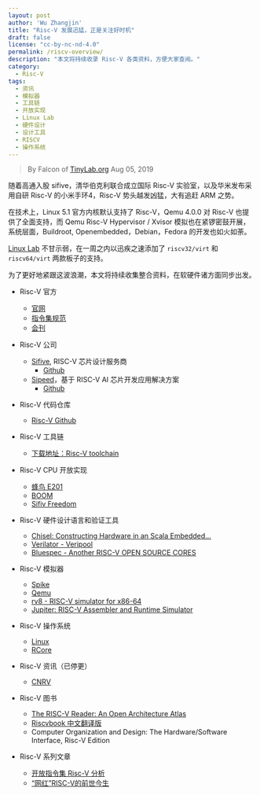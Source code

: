 ```yaml
---
layout: post
author: 'Wu Zhangjin'
title: "Risc-V 发展迅猛，正是关注好时机"
draft: false
license: "cc-by-nc-nd-4.0"
permalink: /riscv-overview/
description: "本文将持续收录 Risc-V 各类资料，方便大家查阅。"
category:
  - Risc-V
tags:
  - 资讯
  - 模拟器
  - 工具链
  - 开放实现
  - Linux Lab
  - 硬件设计
  - 设计工具
  - RISCV
  - 操作系统
---
```


> By Falcon of [TinyLab.org][1]
> Aug 05, 2019

随着高通入股 sifive，清华伯克利联合成立国际 Risc-V 实验室，以及华米发布采用自研 Risc-V 的小米手环4，Risc-V 势头越发凶猛，大有追赶 ARM 之势。

在技术上，Linux 5.1 官方内核默认支持了 Risc-V，Qemu 4.0.0 对 Risc-V 也提供了全面支持，而 Qemu Risc-V Hypervisor / Xvisor 模拟也在紧锣密鼓开展，系统层面，Buildroot, Openembedded，Debian，Fedora 的开发也如火如荼。

[Linux Lab](http://tinylab.org/linux-lab) 不甘示弱，在一周之内以迅疾之速添加了 `riscv32/virt` 和 `riscv64/virt` 两款板子的支持。

为了更好地紧跟这波浪潮，本文将持续收集整合资料，在软硬件诸方面同步出发。

* Risc-V 官方
    - [官网](https://riscv.org)
    - [指令集规范](https://riscv.org/specifications)
    - [会刊](https://riscv.org/category/workshops/proceedings)

* Risc-V 公司
    - [Sifive](https://sifive.com), RISC-V 芯片设计服务商
      - [Github](http://github.com/sifive)
    - [Sipeed](https://www.sipeed.com/)，基于 RISC-V AI 芯片开发应用解决方案
      - [Github](https://github.com/sipeed)

* Risc-V 代码仓库
    - [Risc-V Github](https://github.com/riscv)

* Risc-V 工具链
    - [下载地址：Risc-V toolchain](https://github.com/gnu-mcu-eclipse/riscv-none-gcc/releases)

* Risc-V CPU 开放实现
    - [蜂鸟 E201](https://github.com/SI-RISCV/e200_opensource/)
    - [BOOM](https://github.com/riscv-boom/riscv-boom)
    - [Sifiv Freedom](https://github.com/sifive/freedom)

* Risc-V 硬件设计语言和验证工具
    - [Chisel: Constructing Hardware in an Scala Embedded...](https://chisel.eecs.berkeley.edu/)
    - [Verilator - Veripool](https://www.veripool.org/wiki/verilator)
    - [Bluespec - Another RISC-V OPEN SOURCE CORES](https://bluespec.com/)

* Risc-V 模拟器
    - [Spike](https://github.com/riscv/riscv-isa-sim)
    - [Qemu](http://www.qemu.org)
    - [rv8 - RISC-V simulator for x86-64](https://rv8.io/)
    - [Jupiter: RISC-V Assembler and Runtime Simulator](https://github.com/andrescv/jupiter)

* Risc-V 操作系统
    - [Linux](http://www.kernel.org)
    - [RCore](https://github.com/oscourse-tsinghua/rcore_plus)

* Risc-V 资讯（已停更）
    - [CNRV](https://cnrv.io/)


* Risc-V 图书
    - [The RISC-V Reader: An Open Architecture Atlas](http://www.riscvbook.com)
    - [Riscvbook 中文翻译版](http://www.riscvbook.com/chinese/)
    - Computer Organization and Design: The Hardware/Software Interface, Risc-V Edition

* Risc-V 系列文章
    - [开放指令集 Risc-V 分析](https://medium.com/@yuxing.tang/the-risc-v-analysis-in-chinese-a26abaac03f3)
    - [“网红”RISC-V的前世今生](https://mp.weixin.qq.com/s/GOZYGHqubB-N-jKPhYN7RA)


[1]: http://tinylab.org
